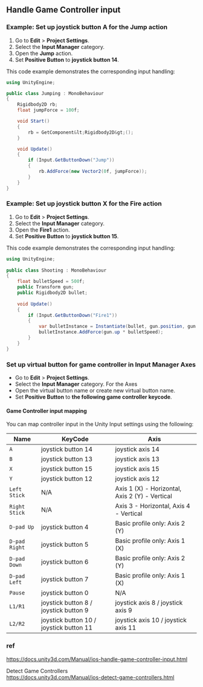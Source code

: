 
## Handle Game Controller input


### Example: Set up joystick button A for the Jump action

1.  Go to **Edit** > **Project Settings**.
2.  Select the **Input Manager** category.
3.  Open the **Jump** action.
4.  Set **Positive Button** to **joystick button 14**.

This code example demonstrates the corresponding input handling:

```cs
using UnityEngine;

public class Jumping : MonoBehaviour
{
    Rigidbody2D rb;
    float jumpForce = 100f;

    void Start()
    {
        rb = GetComponent&lt;Rigidbody2D&gt;();
    }

    void Update()
    {
        if (Input.GetButtonDown("Jump"))
        {
            rb.AddForce(new Vector2(0f, jumpForce));
        }
    }
}
```

### Example: Set up joystick button X for the Fire action

1.  Go to **Edit** > **Project Settings**.
2.  Select the **Input Manager** category.
3.  Open the **Fire1** action.
4.  Set **Positive Button** to **joystick button 15**.

This code example demonstrates the corresponding input handling:

```cs
using UnityEngine;
 
public class Shooting : MonoBehaviour
{
    float bulletSpeed = 500f;
    public Transform gun;
    public Rigidbody2D bullet;
 
    void Update()
    {
        if (Input.GetButtonDown("Fire1"))
        {
            var bulletInstance = Instantiate(bullet, gun.position, gun.rotation);
            bulletInstance.AddForce(gun.up * bulletSpeed);
        }
    }
}
```

### Set up virtual button for game controller in Input Manager Axes
-   Go to **Edit** > **Project Settings**.
-   Select the **Input Manager** category. For the Axes
-   Open the virtual button name or create new virtual button name.
-   Set **Positive Button** to **the following game controller keycode**.


#### Game Controller input mapping

You can map controller input in the Unity Input settings using the following:

  
| **Name** | **KeyCode** | **Axis** |
| --- | --- | --- |
| `A` | joystick button 14 | joystick axis 14 |
| `B` | joystick button 13 | joystick axis 13 |
| `X` | joystick button 15 | joystick axis 15 |
| `Y` | joystick button 12 | joystick axis 12 |
| `Left Stick` | N/A | Axis 1 (X) - Horizontal, Axis 2 (Y) - Vertical |
| `Right Stick` | N/A | Axis 3 - Horizontal, Axis 4 - Vertical |
| `D-pad Up` | joystick button 4 | Basic profile only: Axis 2 (Y) |
| `D-pad Right` | joystick button 5 | Basic profile only: Axis 1 (X) |
| `D-pad Down` | joystick button 6 | Basic profile only: Axis 2 (Y) |
| `D-pad Left` | joystick button 7 | Basic profile only: Axis 1 (X) |
| `Pause` | joystick button 0 | N/A |
| `L1/R1` | joystick button 8 / joystick button 9 | joystick axis 8 / joystick axis 9 |
| `L2/R2` | joystick button 10 / joystick button 11 | joystick axis 10 / joystick axis 11 |




### ref 
https://docs.unity3d.com/Manual/ios-handle-game-controller-input.html

Detect Game Controllers \
https://docs.unity3d.com/Manual/ios-detect-game-controllers.html
